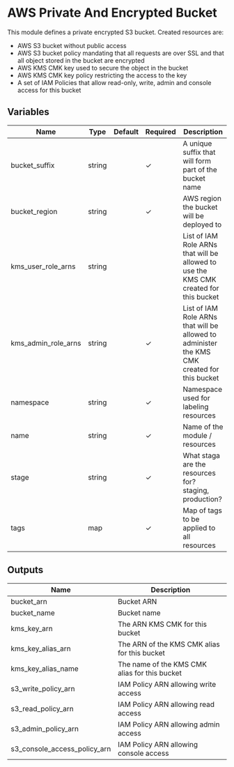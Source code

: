 # AWS Private And Encrypted Bucket

This module defines a private encrypted S3 bucket. Created resources are: 

- AWS S3 bucket without public access
- AWS S3 bucket policy mandating that all requests are over SSL and that all object stored in the bucket are encrypted
- AWS KMS CMK key used to secure the object in the bucket
- AWS KMS CMK key policy restricting the access to the key
- A set of IAM Policies that allow read-only, write, admin and console access for this bucket

## Variables

| Name                   | Type    | Default | Required | Description                                                                
| -----------------------| ------- | ------- | -------- | -------------------------------------------------------------------------- 
| bucket_suffix          | string  |         | ✓        | A unique suffix that will form part of the bucket name                                      
| bucket_region          | string  |         | ✓        | AWS region the bucket will be deployed to                                       
| kms_user_role_arns     | string  |         |          | List of IAM Role ARNs that will be allowed to use the KMS CMK created for this bucket                   
| kms_admin_role_arns    | string  |         | ✓        | List of IAM Role ARNs that will be allowed to administer the KMS CMK created for this bucket                                                    
| namespace              | string  |         | ✓        | Namespace used for labeling resources                  
| name                   | string  |         | ✓        | Name of the module / resources                         
| stage                  | string  |         | ✓        | What staga are the resources for? staging, production? 
| tags                   | map     |         | ✓        | Map of tags to be applied to all resources             

## Outputs

| Name                         | Description                                                       |
| ---------------------------- | ----------------------------------------------------------------- |
| bucket_arn                   | Bucket ARN                                                        |
| bucket_name                  | Bucket name                                                       |
| kms_key_arn                  | The ARN KMS CMK for this bucket                                   |
| kms_key_alias_arn            | The ARN of the KMS CMK alias for this bucket                      |
| kms_key_alias_name           | The name of the KMS CMK alias for this bucket                     |
| s3_write_policy_arn          | IAM Policy ARN allowing write access                              |
| s3_read_policy_arn           | IAM Policy ARN allowing read access                               |
| s3_admin_policy_arn          | IAM Policy ARN allowing admin access                              |
| s3_console_access_policy_arn | IAM Policy ARN allowing console access                            |


